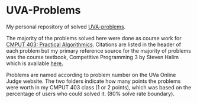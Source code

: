 # UVA-Problems
My personal repository of solved <a href=https://uva.onlinejudge.org/>UVA-problems</a>. 

The majority of the problems solved here were done as course work for <a href=https://www.ualberta.ca/computing-science/undergraduate-studies/course-directory/courses/practical-algorithms>CMPUT 403: Practical Algorithmics</a>. Citations are listed in the header of each problem but my primary reference source for the majority of problems was the course textbook, Competitive Programming 3 by Steven Halim which is available <a href=http://www.lulu.com/ca/en/shop/steven-halim/competitive-programming-3/paperback/product-21059906.html>here.</a>

Problems are named according to problem number on the UVa Online Judge website. The two folders indicate how many points the problems were worth in my CMPUT 403 class (1 or 2 points), which was based on the percentage of users who could solved it. (80% solve rate boundary).
